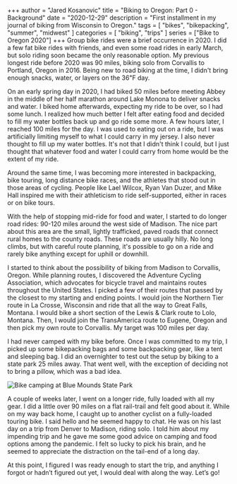 +++
author = "Jared Kosanovic"
title = "Biking to Oregon: Part 0 - Background"
date = "2020-12-29"
description = "First installment in my journal of biking from Wisconsin to Oregon."
tags = [
    "bikes",
    "bikepacking",
    "summer",
    "midwest"
]
categories = [
    "biking",
    "trips"
]
series = ["Bike to Oregon 2020"]
+++
Group bike rides were a brief occurrence in 2020.
I did a few fat bike rides with friends, and even some road rides in early March, but solo riding soon became the only reasonable option.
My previous longest ride before 2020 was 90 miles, biking solo from Corvallis to Portland, Oregon in 2016.
Being new to road biking at the time, I didn't bring enough snacks, water, or layers on the 36℉ day.

On an early spring day in 2020, I had biked 50 miles before meeting Abbey in the middle of her half marathon around Lake Monona to deliver snacks and water.
I biked home afterwards, expecting my ride to be over, so I had some lunch.
I realized how much better I felt after eating food and decided to fill my water bottles back up and go ride some more.
A few hours later, I reached 100 miles for the day.
I was used to eating out on a ride, but I was artificially limiting myself to what I could carry in my jersey.
I also never thought to fill up my water bottles.
It's not that I didn't think I could, but I just thought that whatever food and water I could carry from home would be the extent of my ride.

Around the same time, I was becoming more interested in backpacking, bike touring, long distance bike races, and the athletes that stood out in those areas of cycling.
People like Lael Wilcox, Ryan Van Duzer, and Mike Hall inspired me with their athleticism to ride self-supported, either in races or on bike tours.

With the help of stopping mid-ride for food and water, I started to do longer road rides: 90-120 miles around the west side of Madison.
The nice part about this area are the small, lightly trafficked, paved roads that connect rural homes to the county roads.
These roads are usually hilly.
No long climbs, but with careful route planning, it's possible to go on a ride and rarely bike anything except for uphill or downhill.

I started to think about the possibility of biking from Madison to Corvallis, Oregon.
While planning routes, I discovered the Adventure Cycling Association, which advocates for bicycle travel and maintains routes throughout the United States.
I picked a few of their routes that passed by the closest to my starting and ending points.
I would join the Northern Tier route in La Crosse, Wisconsin and ride that all the way to Great Falls, Montana.
I would bike a short section of the Lewis & Clark route to Lolo, Montana.
Then, I would join the TransAmerica route to Eugene, Oregon and then pick my own route to Corvallis.
My target was 100 miles per day.

I had never camped with my bike before.
Once I was committed to my trip, I picked up some bikepacking bags and some backpacking gear, like a tent and sleeping bag.
I did an overnighter to test out the setup by biking to a state park 25 miles away.
That went well, with the exception of deciding not to bring a pillow, which was a bad idea.

![Bike camping at Blue Mounds State Park](/images/bike-to-oregon-2020/blue-mounds-bike-camp.jpg)

A couple of weeks later, I went on a longer ride, fully loaded with all my gear.
I did a little over 90 miles on a flat rail-trail and felt good about it.
While on my way back home, I caught up to another cyclist on a fully-loaded touring bike.
I said hello and he seemed happy to chat.
He was on his last day on a trip from Denver to Madison, riding solo.
I told him about my impending trip and he gave me some good advice on camping and food options among the pandemic.
I felt so lucky to pick his brain, and he seemed to appreciate the distraction on the tail-end of a long day.

At this point, I figured I was ready enough to start the trip, and anything I forgot or hadn’t figured out yet, I would deal with along the way.
Let’s go!
